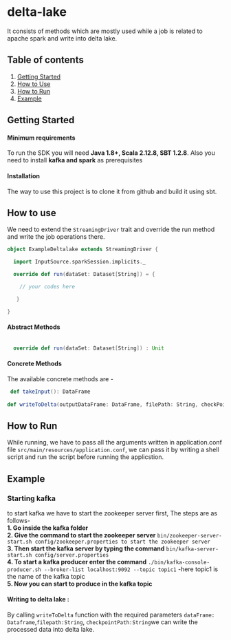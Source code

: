 # delta-lake
  
It consists of methods which are mostly used while a job is related to apache spark and write into delta lake.  
  
## Table of contents  
1. [Getting Started](#Getting-Started)  
2. [How to Use](#How-to-Use)  
3. [How to Run](#How-to-Run)  
4. [Example](#Example)  
  
## Getting Started  
#### Minimum requirements  
To run the SDK you will need  **Java 1.8+, Scala 2.12.8, SBT 1.2.8**.   Also you need to install **kafka and spark** as prerequisites
  
#### Installation  
The way to use this project is to clone it from github and build it using sbt.  
  
## How to use   
We need to extend the `StreamingDriver` trait and override the run method and write the job operations there.  

  
```scala  
object ExampleDeltalake extends StreamingDriver {

  import InputSource.sparkSession.implicits._

  override def run(dataSet: Dataset[String]) = {

    // your codes here

   }

}

```  
  
#### Abstract Methods  
```scala 
 
  override def run(dataSet: Dataset[String]) : Unit

```  
  
#### Concrete Methods  
  
The available concrete methods are -   
  
```scala  
 def takeInput(): DataFrame
 
def writeToDelta(outputDataFrame: DataFrame, filePath: String, checkPointPath: String)

```  
## How to Run 
While running, we have to pass all the arguments written in application.conf file ```src/main/resources/application.conf```, we can pass it by writing a shell script and run the script before running the applicstion.  
  
## Example 

### Starting kafka
to start kafka we have to start the zookeeper server first, 
The steps are as follows-  
**1. Go inside the kafka folder**  
**2. Give the command to start the zookeeper server** ```bin/zookeeper-server-start.sh config/zookeeper.properties to start the zookeeper server```  
**3. Then start the kafka server by typing the command** ```bin/kafka-server-start.sh config/server.properties```  
**4. To start a kafka producer enter the command** ```./bin/kafka-console-producer.sh --broker-list localhost:9092 --topic topic1```  -here topic1 is the name of the kafka topic  
**5. Now you can start to produce in the kafka topic**  
   
#### Writing to delta lake  :
By calling ```writeToDelta``` function with the required parameters ```dataFrame: Dataframe```,```filepath:String```, ```checkpointPath:String```we can write the processed data into delta lake.  

